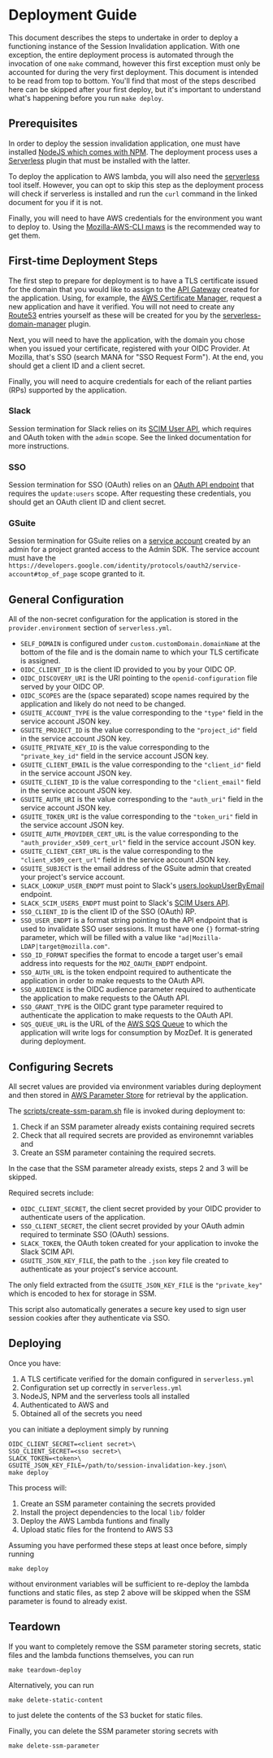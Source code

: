 # Deployment Guide

This document describes the steps to undertake in order to deploy a functioning
instance of the Session Invalidation application. With one exception, the entire
deployment process is automated through the invocation of one `make` command,
however this first exception must only be accounted for during the very first
deployment.  This document is intended to be read from top to bottom.  You'll
find that most of the steps described here can be skipped after your first
deploy, but it's important to understand what's happening before you run
`make deploy`.

## Prerequisites

In order to deploy the session invalidation application, one must have installed
[NodeJS which comes with NPM](https://nodejs.org/en/download/).  The deployment
process uses a [Serverless](https://www.serverless.com/) plugin that must be
installed with the latter.

To deploy the application to AWS lambda, you will also need the
[serverless](https://www.serverless.com/framework/docs/getting-started/) tool
itself.  However, you can opt to skip this step as the deployment process will
check if serverless is installed and run the `curl` command in the linked
document for you if it is not.

Finally, you will need to have AWS credentials for the environment you want to
deploy to.  Using the
[Mozilla-AWS-CLI maws](https://pypi.org/project/mozilla-aws-cli-mozilla/) is
the recommended way to get them.

## First-time Deployment Steps

The first step to prepare for deployment is to have a TLS certificate issued for
the domain that you would like to assign to the
[API Gateway](https://aws.amazon.com/api-gateway/) created for the application.
Using, for example, the
[AWS Certificate Manager](https://aws.amazon.com/certificate-manager/), request
a new application and have it verified.  You will not need to create any
[Route53](https://aws.amazon.com/route53/) entries yourself as these will be
created for you by the
[serverless-domain-manager](https://github.com/amplify-education/serverless-domain-manager)
plugin.

Next, you will need to have the application, with the domain you chose when you
issued your certificate, registered with your OIDC Provider.  At Mozilla, that's
SSO (search MANA for "SSO Request Form").  At the end, you should get a client ID
and a client secret.

Finally, you will need to acquire credentials for each of the reliant parties
(RPs) supported by the application.

### Slack

Session termination for Slack relies on its
[SCIM User API](https://api.slack.com/scim#access), which requires and OAuth token
with the `admin` scope. See the linked documentation for more instructions.

### SSO

Session termination for SSO (OAuth) relies on an
[OAuth API endpoint](https://auth0.com/docs/api/management/v2#!/Users/post_invalidate_remember_browser)
that requires the `update:users` scope.  After requesting these credentials,
you should get an OAuth client ID and client secret.

### GSuite

Session termination for GSuite relies on a
[service account](https://developers.google.com/identity/protocols/oauth2/service-account#top_of_page)
created by an admin for a project granted access to the Admin SDK. The service
account must have the `https://developers.google.com/identity/protocols/oauth2/service-account#top_of_page` scope
granted to it.

## General Configuration

All of the non-secret configuration for the application is stored in the
`provider.environment` section of `serverless.yml`.

* `SELF_DOMAIN` is configured under `custom.customDomain.domainName` at the
bottom of the file and is the domain name to which your TLS certificate
is assigned.
* `OIDC_CLIENT_ID` is the client ID provided to you by your OIDC OP.
* `OIDC_DISCOVERY_URI` is the URI pointing to the `openid-configuration` file
served by your OIDC OP.
* `OIDC_SCOPES` are the (space separated) scope names required by the application
and likely do not need to be changed.
* `GSUITE_ACCOUNT_TYPE` is the value corresponding to the `"type"` field in
the service account JSON key.
* `GSUITE_PROJECT_ID` is the value corresponding to the `"project_id"` field in
the service account JSON key.
* `GSUITE_PRIVATE_KEY_ID` is the value corresponding to the `"private_key_id"`
field in the service account JSON key.
* `GSUITE_CLIENT_EMAIL` is the value corresponding to the `"client_id"`
field in the service account JSON key.
* `GSUITE_CLIENT_ID` is the value corresponding to the `"client_email"`
field in the service account JSON key.
* `GSUITE_AUTH_URI` is the value corresponding to the `"auth_uri"`
field in the service account JSON key.
* `GSUITE_TOKEN_URI` is the value corresponding to the `"token_uri"`
field in the service account JSON key.
* `GSUITE_AUTH_PROVIDER_CERT_URL` is the value corresponding to the
`"auth_provider_x509_cert_url"` field in the service account JSON key.
* `GSUITE_CLIENT_CERT_URL` is the value corresponding to the
`"client_x509_cert_url"` field in the service account JSON key.
* `GSUITE_SUBJECT` is the email address of the GSuite admin that created your
project's service account.
* `SLACK_LOOKUP_USER_ENDPT` must point to Slack's
[users.lookupUserByEmail](https://api.slack.com/methods/users.lookupByEmail)
endpoint.
* `SLACK_SCIM_USERS_ENDPT` must point to Slack's 
[SCIM Users API](https://api.slack.com/scim).
* `SSO_CLIENT_ID` is the client ID of the SSO (OAuth) RP.
* `SSO_USER_ENDPT` is a format string pointing to the API endpoint that is used
to invalidate SSO user sessions.  It must have one `{}` format-string parameter,
which will be filled with a value like `"ad|Mozilla-LDAP|target@mozilla.com"`.
* `SSO_ID_FORMAT` specifies the format to encode a target user's email address
into requests for the `MOZ_OAUTH_ENDPT` endpoint.
* `SSO_AUTH_URL` is the token endpoint required to authenticate the application
in order to make requests to the OAuth API.
*  `SSO_AUDIENCE` is the OIDC audience parameter required to authenticate the
application to make requests to the OAuth API.
* `SSO_GRANT_TYPE` is the OIDC grant type parameter required to authenticate
the application to make requests to the OAuth API.
* `SQS_QUEUE_URL` is the URL of the [AWS SQS Queue](https://aws.amazon.com/sqs/)
to which the application will write logs for consumption by MozDef.  It is
generated during deployment.

## Configuring Secrets

All secret values are provided via environment variables during deployment and
then stored in [AWS Parameter
Store](https://docs.aws.amazon.com/systems-manager/latest/userguide/systems-manager-parameter-store.html)
for retrieval by the application.

The [scripts/create-ssm-param.sh](/scripts/create-ssm-param.sh) file is invoked
during deployment to:

1. Check if an SSM parameter already exists containing required secrets
2. Check that all required secrets are provided as environemnt variables and
3. Create an SSM parameter containing the required secrets.

In the case that the SSM parameter already exists, steps 2 and 3 will be skipped.

Required secrets include:

* `OIDC_CLIENT_SECRET`, the client secret provided by your OIDC provider to
authenticate users of the application.
* `SSO_CLIENT_SECRET`, the client secret provided by your OAuth admin
required to terminate SSO (OAuth) sessions.
* `SLACK_TOKEN`, the OAuth token created for your application to invoke the
Slack SCIM API.
* `GSUITE_JSON_KEY_FILE`, the path to the `.json` key file created to
authenticate as your project's service account.

The only field extracted from the `GSUITE_JSON_KEY_FILE` is the `"private_key"`
which is encoded to hex for storage in SSM.

This script also automatically generates a secure key used to sign user
session cookies after they authenticate via SSO.

## Deploying

Once you have:

1. A TLS certificate verified for the domain configured in `serverless.yml`
2. Configuration set up correctly in `serverless.yml`
3. NodeJS, NPM and the serverless tools all installed
4. Authenticated to AWS and
5. Obtained all of the secrets you need

you can initiate a deployment simply by running

```
OIDC_CLIENT_SECRET=<client secret>\
SSO_CLIENT_SECRET=<sso secret>\
SLACK_TOKEN=<token>\
GSUITE_JSON_KEY_FILE=/path/to/session-invalidation-key.json\
make deploy
```

This process will:

1. Create an SSM parameter containing the secrets provided
2. Install the project dependencies to the local `lib/` folder
3. Deploy the AWS Lambda funtions and finally
4. Upload static files for the frontend to AWS S3

Assuming you have performed these steps at least once before, simply running

```
make deploy
```

without environment variables will be sufficient to re-deploy the lambda
functions and static files, as step 2 above will be skipped when the SSM
parameter is found to already exist.

## Teardown

If you want to completely remove the SSM parameter storing secrets, static files
and the lambda functions themselves, you can run

```
make teardown-deploy
```

Alternatively, you can run

```
make delete-static-content
```

to just delete the contents of the S3 bucket for static files.

Finally, you can delete the SSM parameter storing secrets with

```
make delete-ssm-parameter
```
